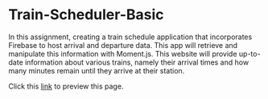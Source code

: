 # Train-Scheduler-Basic
In this assignment, creating a train schedule application that incorporates Firebase to host arrival and departure data. This app will retrieve and manipulate this information with Moment.js. This website will provide up-to-date information about various trains, namely their arrival times and how many minutes remain until they arrive at their station.


Click this [link](https://itshally.github.io/Train-Scheduler-Basic/) to preview this page.
